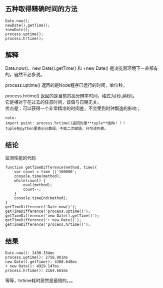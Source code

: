 **五种取得精确时间的方法**
-
    Date.now();
    newDate().getTime();
    +newDate();
    process.uptime();
    process.hrtime();

**解释**
-
Date.now()、new Date().getTime() 和 +new Date() 是浏览器环境下一直都有的，自然不必多说。

process.uptime() 返回的是Node程序已运行的时间，单位秒。

process.hrtime() 返回的是当前的高分辨率时间，格式为[秒,纳秒]。  
它是相对于在过去的任意时间，该值与日期无关。  
优点是：可以获得一个非常精准的时间差，不会受到时钟飘逸的影响；

    note:  
    import point: process.hrtime()返回的是**tuple**结构！！！   
    tuple在python里表示元数组，不能二次赋值，只可读列表。


**结论**
-

监测性能的代码

    function getTimeDifference(method, time){
        var count = time ||'100000';
        console.time(method);
        while(count) {
            eval(method);
            count--;
        }
        console.timeEnd(method);
    }
    getTimeDifference('Date.now()');
    getTimeDifference('process.uptime()');
    getTimeDifference('new Date().getTime()');
    getTimeDifference('+ new Date()');
    getTimeDifference('process.hrtime()');


**结果**
-

    Date.now(): 2490.334ms
    process.uptime(): 2758.981ms
    new Date().getTime(): 3308.648ms
    + new Date(): 4929.147ms
    process.hrtime(): 2164.665ms
    
等等，hrtime耗时居然是最短的。。。
